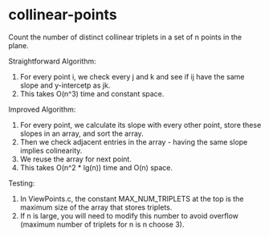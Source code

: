 # collinear-points

Count the number of distinct collinear triplets in a set of n points in the plane.

Straightforward Algorithm:
1. For every point i, we check every j and k and see if ij have the same slope and y-intercetp as jk.
2. This takes O(n^3) time and constant space.

Improved Algorithm:
1. For every point, we calculate its slope with every other point, store these slopes in an array, and sort the array.
2. Then we check adjacent entries in the array - having the same slope implies colinearity.
3. We reuse the array for next point.
4. This takes O(n^2 * lg(n)) time and O(n) space.

Testing:
1. In ViewPoints.c, the constant MAX_NUM_TRIPLETS at the top is the maximum size of the array that stores triplets. 
2. If n is large, you will need to modify this number to avoid overflow (maximum number of triplets for n is n choose 3).
